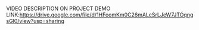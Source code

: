 VIDEO DESCRIPTION ON PROJECT
DEMO LINK:https://drive.google.com/file/d/1HFoomKm0C26mALcSrLJeW7JTOqngsGl0/view?usp=sharing
